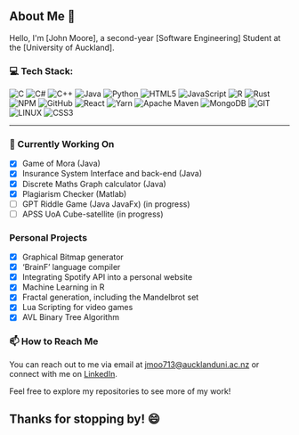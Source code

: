 ## About Me 🚀

Hello, I'm [John Moore], a second-year [Software Engineering] Student at the [University of Auckland].


### 💻 Tech Stack:
![C](https://img.shields.io/badge/c-%2300599C.svg?style=for-the-badge&logo=c&logoColor=white) ![C#](https://img.shields.io/badge/c%23-%23239120.svg?style=for-the-badge&logo=c-sharp&logoColor=white) ![C++](https://img.shields.io/badge/c++-%2300599C.svg?style=for-the-badge&logo=c%2B%2B&logoColor=white) ![Java](https://img.shields.io/badge/java-%23ED8B00.svg?style=for-the-badge&logo=java&logoColor=white) ![Python](https://img.shields.io/badge/python-3670A0?style=for-the-badge&logo=python&logoColor=ffdd54) ![HTML5](https://img.shields.io/badge/html5-%23E34F26.svg?style=for-the-badge&logo=html5&logoColor=white) ![JavaScript](https://img.shields.io/badge/javascript-%23323330.svg?style=for-the-badge&logo=javascript&logoColor=%23F7DF1E) ![R](https://img.shields.io/badge/r-%23276DC3.svg?style=for-the-badge&logo=r&logoColor=white) ![Rust](https://img.shields.io/badge/rust-%23000000.svg?style=for-the-badge&logo=rust&logoColor=white) ![NPM](https://img.shields.io/badge/NPM-%23000000.svg?style=for-the-badge&logo=npm&logoColor=white) ![GitHub](https://img.shields.io/badge/GitHub-%23121011.svg?style=for-the-badge&logo=github&logoColor=white) ![React](https://img.shields.io/badge/react-%2320232a.svg?style=for-the-badge&logo=react&logoColor=%2361DAFB) ![Yarn](https://img.shields.io/badge/yarn-%232C8EBB.svg?style=for-the-badge&logo=yarn&logoColor=white) ![Apache Maven](https://img.shields.io/badge/Apache%20Maven-C71A36?style=for-the-badge&logo=Apache%20Maven&logoColor=white) ![MongoDB](https://img.shields.io/badge/MongoDB-%234ea94b.svg?style=for-the-badge&logo=mongodb&logoColor=white) ![GIT](https://img.shields.io/badge/Git-fc6d26?style=for-the-badge&logo=git&logoColor=white) ![LINUX](https://img.shields.io/badge/Linux-FCC624?style=for-the-badge&logo=linux&logoColor=black) ![CSS3](https://img.shields.io/badge/css3-%231572B6.svg?style=for-the-badge&logo=css3&logoColor=white)

---

### 🔭 Currently Working On

- [x] Game of Mora (Java)
- [x] Insurance System Interface and back-end (Java)
- [x] Discrete Maths Graph calculator (Java)
- [x] Plagiarism Checker (Matlab)
- [ ] GPT Riddle Game (Java JavaFx) (in progress)
- [ ] APSS UoA Cube-satellite (in progress)

### Personal Projects

- [x] Graphical Bitmap generator
- [x] ‘BrainF’ language compiler
- [x] Integrating Spotify API into a personal website
- [x] Machine Learning in R
- [x] Fractal generation, including the Mandelbrot set
- [x] Lua Scripting for video games
- [x] AVL Binary Tree Algorithm

### 📫 How to Reach Me

You can reach out to me via email at [jmoo713@aucklanduni.ac.nz](mailto:jmoo713@aucklanduni.ac.nz) or connect with me on [LinkedIn](https://www.linkedin.com/in/johnmoore03/).



Feel free to explore my repositories to see more of my work!

Thanks for stopping by! 😄
---
